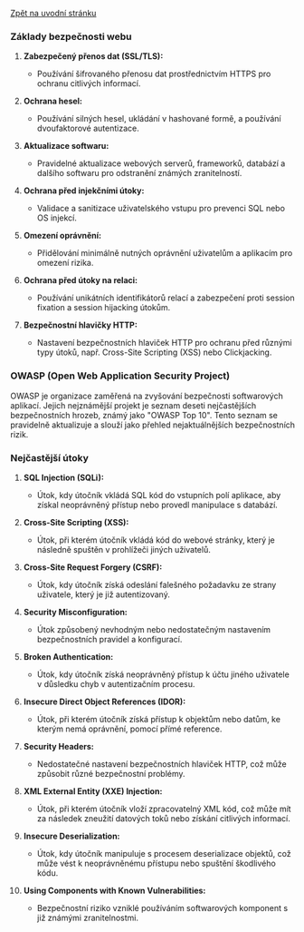 [Zpět na uvodní stránku](../README.md)

### Základy bezpečnosti webu

1. **Zabezpečený přenos dat (SSL/TLS):**
   - Používání šifrovaného přenosu dat prostřednictvím HTTPS pro ochranu citlivých informací.

2. **Ochrana hesel:**
   - Používání silných hesel, ukládání v hashované formě, a používání dvoufaktorové autentizace.

3. **Aktualizace softwaru:**
   - Pravidelné aktualizace webových serverů, frameworků, databází a dalšího softwaru pro odstranění známých zranitelností.

4. **Ochrana před injekčními útoky:**
   - Validace a sanitizace uživatelského vstupu pro prevenci SQL nebo OS injekcí.

5. **Omezení oprávnění:**
   - Přidělování minimálně nutných oprávnění uživatelům a aplikacím pro omezení rizika.

6. **Ochrana před útoky na relaci:**
   - Používání unikátních identifikátorů relací a zabezpečení proti session fixation a session hijacking útokům.

7. **Bezpečnostní hlavičky HTTP:**
   - Nastavení bezpečnostních hlaviček HTTP pro ochranu před různými typy útoků, např. Cross-Site Scripting (XSS) nebo Clickjacking.

### OWASP (Open Web Application Security Project)

OWASP je organizace zaměřená na zvyšování bezpečnosti softwarových aplikací. Jejich nejznámější projekt je seznam deseti nejčastějších bezpečnostních hrozeb, známý jako "OWASP Top 10". Tento seznam se pravidelně aktualizuje a slouží jako přehled nejaktuálnějších bezpečnostních rizik.

### Nejčastější útoky

1. **SQL Injection (SQLi):**
   - Útok, kdy útočník vkládá SQL kód do vstupních polí aplikace, aby získal neoprávněný přístup nebo provedl manipulace s databází.

2. **Cross-Site Scripting (XSS):**
   - Útok, při kterém útočník vkládá kód do webové stránky, který je následně spuštěn v prohlížeči jiných uživatelů.

3. **Cross-Site Request Forgery (CSRF):**
   - Útok, kdy útočník získá odeslání falešného požadavku ze strany uživatele, který je již autentizovaný.

4. **Security Misconfiguration:**
   - Útok způsobený nevhodným nebo nedostatečným nastavením bezpečnostních pravidel a konfigurací.

5. **Broken Authentication:**
   - Útok, kdy útočník získá neoprávněný přístup k účtu jiného uživatele v důsledku chyb v autentizačním procesu.

6. **Insecure Direct Object References (IDOR):**
   - Útok, při kterém útočník získá přístup k objektům nebo datům, ke kterým nemá oprávnění, pomocí přímé reference.

7. **Security Headers:**
   - Nedostatečné nastavení bezpečnostních hlaviček HTTP, což může způsobit různé bezpečnostní problémy.

8. **XML External Entity (XXE) Injection:**
   - Útok, při kterém útočník vloží zpracovatelný XML kód, což může mít za následek zneužití datových toků nebo získání citlivých informací.

9. **Insecure Deserialization:**
   - Útok, kdy útočník manipuluje s procesem deserializace objektů, což může vést k neoprávněnému přístupu nebo spuštění škodlivého kódu.

10. **Using Components with Known Vulnerabilities:**
    - Bezpečnostní riziko vzniklé používáním softwarových komponent s již známými zranitelnostmi.
    